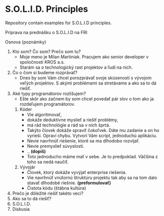 # S.O.L.I.D. Principles
Repository contain examples for S.O.L.I.D principles.

Príprava na prednášku o S.O.L.I.D na FRI

Osnova (poznámky)

1. Kto som? Čo som? Prečo som tu?
    + Moje meno je Milan Martiniak. Pracujem ako senior developer v spoločnosti KROS a.s.
    + Starám sa o technologický rast projektov a ľudí na nich.
1. Čo o čom si budeme rozprávať?
    + Dnes by som Vám chcel porozprávať svoje skúsenosti s vývojom veľých projektov. S akými problémami sa stretávame a ako sa to dá riešiť.
1. Aké typy programátorov rozlišujem?
    + Ešte skôr ako začnem by som chcel povedať pár slov o tom ako ja rozdeľujem programátorov.
    1. Kóder
        + Vie algoritmovať,
        + dokáže deduktívne myslieť a riešiť problémy,
        + má rád technológie a rád sa v nich šprtá.
        + Takýto človek dokáže spraviť čokoľvek. Dáte mu zadanie a on ho vyrieši. Opraví chybu. Vytvorí Vám script, jednoduchú aplikáciu.
        + Nevie navrhnúť riešenie, ktoré sa ma dlhodobo rozvíjať.
        + Nevie premyslieť súvyslosti.
        + .. **(dopíš)**
        + Toto jednoducho máme mať v sebe. Je to predpoklad. Väčšina z toho sa nedá naučiť.
    1. Vývojár
        + Človek, ktorý dokáže vyvýjať enterprise riešenia.
        + Vie navrhnúť vnútornú štruktúru projektu tak aby sa na tom dalo stavať dlhodobé riešnie. **(preformulovať)**
        + Čistota kódu (štábna kultúra)
1. Prečo je dôležité riešiť takéto veci?
1. Ako sa to dá riešiť?
1. S.O.L.I.D.
1. Diskusia
